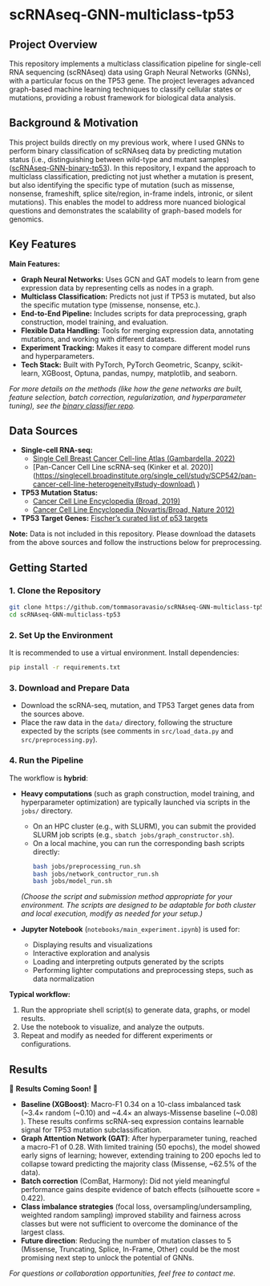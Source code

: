 # scRNAseq-GNN-multiclass-tp53

## Project Overview
This repository implements a multiclass classification pipeline for single-cell RNA sequencing (scRNAseq) data using Graph Neural Networks (GNNs), with a particular focus on the TP53 gene. The project leverages advanced graph-based machine learning techniques to classify cellular states or mutations, providing a robust framework for biological data analysis.

## Background & Motivation
This project builds directly on my previous work, where I used GNNs to perform binary classification of scRNAseq data by predicting mutation status (i.e., distinguishing between wild-type and mutant samples) ([scRNAseq-GNN-binary-tp53](https://github.com/tommasoravasio/scRNAseq-GNN-binary-tp53)). In this repository, I expand the approach to multiclass classification, predicting not just whether a mutation is present, but also identifying the specific type of mutation (such as missense, nonsense, frameshift, splice site/region, in-frame indels, intronic, or silent mutations). This enables the model to address more nuanced biological questions and demonstrates the scalability of graph-based models for genomics.

## Key Features

**Main Features:**

- **Graph Neural Networks:** Uses GCN and GAT models to learn from gene expression data by representing cells as nodes in a graph.
- **Multiclass Classification:** Predicts not just if TP53 is mutated, but also the specific mutation type (missense, nonsense, etc.).
- **End-to-End Pipeline:** Includes scripts for data preprocessing, graph construction, model training, and evaluation.
- **Flexible Data Handling:** Tools for merging expression data, annotating mutations, and working with different datasets.
- **Experiment Tracking:** Makes it easy to compare different model runs and hyperparameters.
- **Tech Stack:** Built with PyTorch, PyTorch Geometric, Scanpy, scikit-learn, XGBoost, Optuna, pandas, numpy, matplotlib, and seaborn.

*For more details on the methods (like how the gene networks are built, feature selection, batch correction, regularization, and hyperparameter tuning), see the [binary classifier repo](https://github.com/tommasoravasio/scRNAseq-GNN-binary-tp53).*

## Data Sources
- **Single-cell RNA-seq:** 
    - [Single Cell Breast Cancer Cell-line Atlas (Gambardella, 2022)](https://doi.org/10.6084/m9.figshare.15022698.v2)
    - [Pan-Cancer Cell Line scRNA-seq (Kinker et al. 2020)](https://singlecell.broadinstitute.org/single_cell/study/SCP542/pan-cancer-cell-line-heterogeneity#study-download\
\)
- **TP53 Mutation Status:** 
    - [Cancer Cell Line Encyclopedia (Broad, 2019)](https://www.cbioportal.org/study/cnSegments?id=ccle_broad_2019)
    - [Cancer Cell Line Encyclopedia (Novartis/Broad, Nature 2012)](https://www.cbioportal.org/study/summary?id=cellline_ccle_broad)
- **TP53 Target Genes:** [Fischer’s curated list of p53 targets](https://tp53.cancer.gov/target_genes)

**Note:** Data is not included in this repository. Please download the datasets from the above sources and follow the instructions below for preprocessing.


## Getting Started
### 1. Clone the Repository
```bash
git clone https://github.com/tommasoravasio/scRNAseq-GNN-multiclass-tp53.git
cd scRNAseq-GNN-multiclass-tp53
```

### 2. Set Up the Environment
It is recommended to use a virtual environment. Install dependencies:
```bash
pip install -r requirements.txt
```

### 3. Download and Prepare Data
- Download the scRNA-seq, mutation, and TP53 Target genes data from the sources above.
- Place the raw data in the `data/` directory, following the structure expected by the scripts (see comments in `src/load_data.py` and `src/preprocessing.py`).

### 4. Run the Pipeline

The workflow is **hybrid**:
- **Heavy computations** (such as graph construction, model training, and hyperparameter optimization) are typically launched via scripts in the `jobs/` directory.  
  - On an HPC cluster (e.g., with SLURM), you can submit the provided SLURM job scripts (e.g., `sbatch jobs/graph_constructor.sh`).
  - On a local machine, you can run the corresponding bash scripts directly:
    ```bash
    bash jobs/preprocessing_run.sh
    bash jobs/network_contructor_run.sh
    bash jobs/model_run.sh
    ```
  *(Choose the script and submission method appropriate for your environment. The scripts are designed to be adaptable for both cluster and local execution, modify as needed for your setup.)*

- **Jupyter Notebook** (`notebooks/main_experiment.ipynb`) is used for:
  - Displaying results and visualizations
  - Interactive exploration and analysis
  - Loading and interpreting outputs generated by the scripts
  - Performing lighter computations and preprocessing steps, such as data normalization

**Typical workflow:**
1. Run the appropriate shell script(s) to generate data, graphs, or model results.
2. Use the notebook to visualize, and analyze the outputs.
3. Repeat and modify as needed for different experiments or configurations.

## Results
🚧 **Results Coming Soon!** 🚧

- **Baseline (XGBoost)**: Macro-F1 0.34 on a 10-class imbalanced task (~3.4× random (~0.10) and ~4.4× an always-Missense baseline (~0.08) ). These results confirms scRNA-seq expression contains learnable signal for TP53 mutation subclassification.
- **Graph Attention Network (GAT)**: After hyperparameter tuning, reached a macro-F1 of 0.28. With limited training (50 epochs), the model showed early signs of learning; however, extending training to 200 epochs led to collapse toward predicting the majority class (Missense, ~62.5% of the data).
- **Batch correction** (ComBat, Harmony): Did not yield meaningful performance gains despite evidence of batch effects (silhouette score = 0.422).
- **Class imbalance strategies** (focal loss, oversampling/undersampling, weighted random sampling) improved stability and fairness across classes but were not sufficient to overcome the dominance of the largest class.
- **Future direction**: Reducing the number of mutation classes to 5 (Missense, Truncating, Splice, In-Frame, Other) could be the most promising next step to unlock the potential of GNNs.


*For questions or collaboration opportunities, feel free to contact me.*
